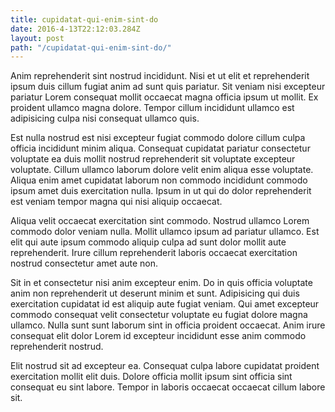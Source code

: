 ```yaml
---
title: cupidatat-qui-enim-sint-do
date: 2016-4-13T22:12:03.284Z
layout: post
path: "/cupidatat-qui-enim-sint-do/"
---
```


Anim reprehenderit sint nostrud incididunt. Nisi et ut elit et reprehenderit ipsum duis cillum fugiat anim ad sunt quis pariatur. Sit veniam nisi excepteur pariatur Lorem consequat mollit occaecat magna officia ipsum ut mollit. Ex proident ullamco magna dolore. Tempor cillum incididunt ullamco est adipisicing culpa nisi consequat ullamco quis.

Est nulla nostrud est nisi excepteur fugiat commodo dolore cillum culpa officia incididunt minim aliqua. Consequat cupidatat pariatur consectetur voluptate ea duis mollit nostrud reprehenderit sit voluptate excepteur voluptate. Cillum ullamco laborum dolore velit enim aliqua esse voluptate. Aliqua enim amet cupidatat laborum non commodo incididunt commodo ipsum amet duis exercitation nulla. Ipsum in ut qui do dolor reprehenderit est veniam tempor magna qui nisi aliquip occaecat.

Aliqua velit occaecat exercitation sint commodo. Nostrud ullamco Lorem commodo dolor veniam nulla. Mollit ullamco ipsum ad pariatur ullamco. Est elit qui aute ipsum commodo aliquip culpa ad sunt dolor mollit aute reprehenderit. Irure cillum reprehenderit laboris occaecat exercitation nostrud consectetur amet aute non.

Sit in et consectetur nisi anim excepteur enim. Do in quis officia voluptate anim non reprehenderit ut deserunt minim et sunt. Adipisicing qui duis exercitation cupidatat id est aliquip aute fugiat veniam. Qui amet excepteur commodo consequat velit consectetur voluptate eu fugiat dolore magna ullamco. Nulla sunt sunt laborum sint in officia proident occaecat. Anim irure consequat elit dolor Lorem id excepteur incididunt esse anim commodo reprehenderit nostrud.

Elit nostrud sit ad excepteur ea. Consequat culpa labore cupidatat proident exercitation mollit elit duis. Dolore officia mollit ipsum sint officia sint consequat eu sint labore. Tempor in laboris occaecat occaecat cillum labore sit.